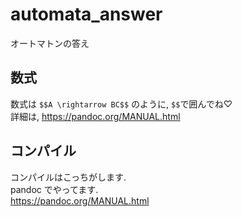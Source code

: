 # automata_answer
オートマトンの答え

## 数式
数式は `$$A \rightarrow BC$$` のように, `$$`で囲んでね♡     
詳細は, <https://pandoc.org/MANUAL.html>


## コンパイル
コンパイルはこっちがします.   
pandoc でやってます.   
<https://pandoc.org/MANUAL.html>

